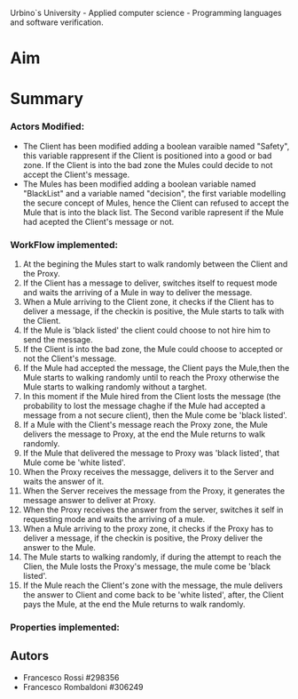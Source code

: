 Urbino`s University - Applied computer science - Programming languages and software verification.

# Aim


# Summary   

### Actors Modified:
- The Client has been modified adding a boolean varaible named "Safety", this variable rappresent if the Client is positioned into a good or bad zone. If the Client is into the bad zone the Mules could decide to not accept the Client's message.
- The Mules has been modified adding a boolean variable named "BlackList" and a variable named "decision", the first variable modelling the secure concept of Mules, hence the Client can refused to accept the Mule that is into the black list. The Second varible rapresent if the Mule had acepted the Client's message or not. 

### WorkFlow implemented:
1. At the begining the Mules start to walk randomly between the Client and the Proxy. 
2. If the Client has a message to deliver, switches itself to request mode and waits the arriving of a Mule in way to deliver the message.
3. When a Mule arriving to the Client zone, it checks if the Client has to deliver a message, if the checkin is positive, the Mule starts to talk with the Client.
4. If the Mule is 'black listed' the client could choose to not hire him to send the message. 
5. If the Client is into the bad zone, the Mule could choose to accepted or not the Client's message.
6. If the Mule had accepted the message, the Client pays the Mule,then the Mule starts to walking randomly until to reach the Proxy  otherwise the Mule starts to walking randomly without a targhet. 
7. In this moment if the Mule hired from the Client losts the message (the probability to lost the message chaghe if the Mule had accepted a message from a not secure client), then the Mule come be 'black listed'. 
8. If a Mule with the Client's message reach the Proxy zone, the Mule delivers the message to Proxy, at the end the Mule returns to walk randomly.
9. If the Mule that delivered the message to Proxy was 'black listed', that Mule come be 'white listed'.
10. When the Proxy receives the messagge, delivers it to the Server and waits the answer of it.
11. When the Server receives the message from the Proxy, it generates the message answer to deliver at Proxy.
12. When the Proxy receives the answer from the server, switches it self in requesting mode and waits the arriving of a mule. 
13. When a Mule arriving to the proxy zone, it checks if the Proxy has to deliver a message, if the checkin is positive, the Proxy deliver the answer to the Mule.
14. The Mule starts to walking randomly, if during the attempt to reach the Clien, the Mule losts the Proxy's message, the mule come be 'black listed'.
15. If the Mule reach the Client's zone with the message, the mule delivers the answer to Client and come back to be 'white listed', after, the Client pays the Mule, at the end the Mule returns to walk randomly.

### Properties implemented:

## Autors 
- Francesco Rossi #298356
- Francesco Rombaldoni #306249
